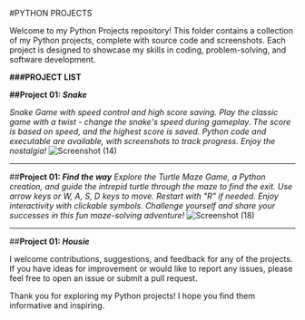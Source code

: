 #PYTHON PROJECTS

Welcome to my Python Projects repository! This folder contains a collection of my Python projects, complete with source code and screenshots. 
Each project is designed to showcase my skills in coding, problem-solving, and software development.

**###PROJECT LIST**

**##Project 01: _Snake_**

_Snake Game with speed control and high score saving. Play the classic game with a twist - change the snake's speed during gameplay. The score is based on speed, and the highest score is saved. Python code and executable are available, with screenshots to track progress. Enjoy the nostalgia!_
![Screenshot (14)](https://github.com/durgaganeshthota/Python_Projects/assets/101440954/09430c78-7f17-4032-83e3-611b59549c5b)

**  **
##**Project 01: _Find the way_**
_Explore the Turtle Maze Game, a Python creation, and guide the intrepid turtle through the maze to find the exit. 
Use arrow keys or W, A, S, D keys to move. Restart with "R" if needed. Enjoy interactivity with clickable symbols. 
Challenge yourself and share your successes in this fun maze-solving adventure!_
![Screenshot (18)](https://github.com/durgaganeshthota/Python_Projects/assets/101440954/090d375c-7075-487a-abc1-f0620841b524)

**  **
##**Project 01: _Housie_**


I welcome contributions, suggestions, and feedback for any of the projects. 
If you have ideas for improvement or would like to report any issues, please feel free to open an issue or submit a pull request.

Thank you for exploring my Python projects! I hope you find them informative and inspiring.
